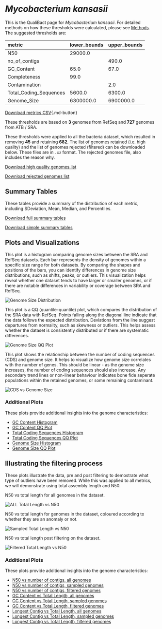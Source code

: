 # *Mycobacterium kansasii*

This is the QualiBact page for *Mycobacterium kansasii*. For detailed methods on how these thresholds were calculated, please see [Methods](../../methods.md).
The suggested thresholds are: 

| metric                 | lower_bounds   | upper_bounds   |
|:-----------------------|:---------------|:---------------|
| N50                    | 29000.0        |                |
| no_of_contigs          |                | 490.0          |
| GC_Content             | 65.0           | 67.0           |
| Completeness           | 99.0           |                |
| Contamination          |                | 2.0            |
| Total_Coding_Sequences | 5600.0         | 6300.0         |
| Genome_Size            | 6300000.0      | 6900000.0      |

[Download metrics CSV](Mycobacterium_kansasii_metrics.csv){.md-button}


These thresholds are based on **3** genomes from RefSeq and **727** genomes from ATB / SRA.

These thresholds were applied to all the bacteria dataset, which resulted in removing **45** and retaining **682**.
The list of genomes retained (i.e. high quality) and the list of genomes rejected (filtered) can be downloaded below. These files are in `.xz` format. The rejected genomes file, also includes the reason why.

[Download high quality genomes list](Mycobacterium_kansasii_high_quality_genomes.csv.xz)


[Download rejected genomes list](Mycobacterium_kansasii_filtered_out_genomes.csv.xz)



## Summary Tables
These tables provide a summary of the distribution of each metric, including SDeviation, Mean, Median, and Percentiles.

[Download full summary tables](summary.csv)

[Download simple summary tables](selected_summary.csv)

## Plots and Visualizations

This plot is a histogram comparing genome sizes between the SRA and RefSeq datasets. Each bar represents the density of genomes within a specific size range for both datasets. By comparing the shapes and positions of the bars, you can identify differences in genome size distributions, such as shifts, peaks, or outliers. This visualization helps reveal whether one dataset tends to have larger or smaller genomes, or if there are notable differences in variability or coverage between SRA and RefSeq.

![Genome Size Distribution](Genome_Size_refseq_histogram_kde.png)

This plot is a QQ (quantile-quantile) plot, which compares the distribution of the SRA data with RefSeq. Points falling along the diagonal line indicate that the data follows the expected distribution. Deviations from the line suggest departures from normality, such as skewness or outliers. This helps assess whether the dataset is consistently distributed or if there are systematic differences.

![Genome Size QQ Plot](Genome_Size_refseq_qqplot.png)

This plot shows the relationship between the number of coding sequences (CDS) and genome size. It helps to visualize how genome size correlates with the number of genes. This should be linear - as the genome size increases, the number of coding sequences should also increase. Any secondary trend lines or non-linear behaviour indicates bone fide seperate populations within the retained genomes, or some remaining contaminant. 

![CDS vs Genome Size](Mycobacterium_kansasii_CDS_vs_Genome_Size.png)

### Additional Plots

These plots provide additional insights into the genome characteristics:

- [GC Content Histogram](GC_Content_refseq_histogram_kde.png)
- [GC Content QQ Plot](GC_Content_refseq_qqplot.png)
- [Total Coding Sequences Histogram](Total_Coding_Sequences_refseq_histogram_kde.png)
- [Total Coding Sequences QQ Plot](Total_Coding_Sequences_refseq_qqplot.png)
- [Genome Size Histogram](Genome_Size_refseq_histogram_kde.png)
- [Genome Size QQ Plot](Genome_Size_refseq_qqplot.png)
## Illustrating the filtering process
These plots illustrate the data, pre and post filtering to demostrate what type of outliers have been removed. While this was applied to all metrics, we will demonstrate using total assembly length and N50.

N50 vs total length for all genomes in the dataset.

![ALL Total Length vs N50](Mycobacterium_kansasii_all_total_length_N50.png)

N50 vs total length for genomes in the dataset, coloured according to whether they are an anomaly or not.

![Sampled Total Length vs N50](Mycobacterium_kansasii_sample_total_length_N50.png)

N50 vs total length post filtering on the dataset.

![Filtered Total Length vs N50](Mycobacterium_kansasii_filt_total_length_N50.png)

### Additional Plots

These plots provide additional insights into the genome characteristics:

- [N50 vs number of contigs, all genomes](Mycobacterium_kansasii_all_N50_number.png)
- [N50 vs number of contigs, sampled genomes](Mycobacterium_kansasii_sample_N50_number.png)
- [N50 vs number of contigs, filtered genomes](Mycobacterium_kansasii_filt_N50_number.png)
- [GC Content vs Total Length, all genomes](Mycobacterium_kansasii_all_total_length_GC_Content.png)
- [GC Content vs Total Length, sampled genomes](Mycobacterium_kansasii_sample_total_length_GC_Content.png)
- [GC Content vs Total Length, filtered genomes](Mycobacterium_kansasii_filt_total_length_GC_Content.png)
- [Longest Contig vs Total Length, all genomes](Mycobacterium_kansasii_all_total_length_longest.png)
- [Longest Contig vs Total Length, sampled genomes](Mycobacterium_kansasii_sample_total_length_longest.png)
- [Longest Contig vs Total Length, filtered genomes](Mycobacterium_kansasii_filt_total_length_longest.png)
